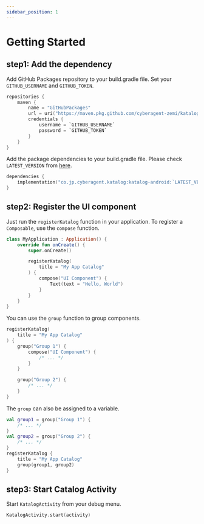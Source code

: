 ```yaml
---
sidebar_position: 1
---
```

# Getting Started
## step1: Add the dependency

Add GitHub Packages repository to your build.gradle file.
Set your `GITHUB_USERNAME` and `GITHUB_TOKEN`.

```kotlin
repositories {
    maven {
        name = "GitHubPackages"
        url = uri("https://maven.pkg.github.com/cyberagent-zemi/katalog")
        credentials {
            username = `GITHUB_USERNAME`
            password = `GITHUB_TOKEN`
        }
    }
}
```

Add the package dependencies to your build.gradle file.
Please check `LATEST_VERSION` from [here](https://github.com/cyberagent-zemi/katalog/packages/886303).

```kotlin
dependencies {
    implementation("co.jp.cyberagent.katalog:katalog-android:`LATEST_VERSION`")
}
```

## step2: Register the UI component

Just run the `registerKatalog` function in your application.
To register a `Composable`, use the `compose` function.

```kotlin
class MyApplication : Application() {
    override fun onCreate() {
        super.onCreate()

        registerKatalog(
            title = "My App Catalog"
        ) {
            compose("UI Component") {
                Text(text = "Hello, World")
            }
        }
    }
}
```

You can use the `group` function to group components.

```kotlin
registerKatalog(
    title = "My App Catalog"
) {
    group("Group 1") {
        compose("UI Component") {
            /* ... */
        }
    }

    group("Group 2") {
        /* ... */
    }
}
```

The `group` can also be assigned to a variable.

```kotlin
val group1 = group("Group 1") {
    /* ... */
}
val group2 = group("Group 2") {
    /* ... */
}
registerKatalog {
    title = "My App Catalog"
    group(group1, group2)
}
```

## step3: Start Catalog Activity

Start `KatalogActivity` from your debug menu.

```kotlin
KatalogActivity.start(activity)
```
